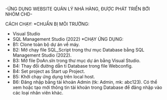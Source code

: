 -ỨNG DỤNG WEBSITE QUẢN LÝ NHÀ HÀNG, ĐƯỢC PHÁT TRIỂN BỚI NHÓM CHD-

CÁCH CHẠY:
*CHUẨN BỊ MÔI TRƯỜNG:
- Visual Studio
- SQL Management Studio (2022)
*CHẠY ỨNG DỤNG:
- B1: Clone toàn bộ dự án về máy.
- B2: Mở chạy file SQL_Script trong thư mục Database bằng SQL Management Studio (2022).
- B3: Mở file DoAn.sln trong thư mục dự án bằng Visual Studio.
- B4: Thay đổi đường dẫn ti Database trong file Webconfig.
- B4: Set project as Start up Project.
- B5: Khởi chạy ứng dụng trên local host.
- B6: Đăng nhập bằng tài khoản Admin (tk: Admin, mk: abc123). Có thể xem hoặc tạo mới thông tin tài khoản trong Database để đăng nhập vào các loại nhân viên khác.
